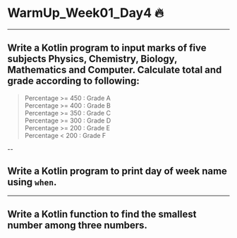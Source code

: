 # WarmUp_Week01_Day4 🔥
---


## Write a Kotlin program to input marks of five subjects Physics, Chemistry, Biology, Mathematics and Computer. Calculate total and grade according to following:

> Percentage >= 450 : Grade A <br/>
> Percentage >= 400 : Grade B <br/>
> Percentage >= 350 : Grade C <br/>
> Percentage >= 300 : Grade D <br/>
> Percentage >= 200 : Grade E <br/>
> Percentage < 200 : Grade F

--
## Write a Kotlin program to print day of week name using `when`.
---
## Write a Kotlin function to find the smallest number among three numbers.

